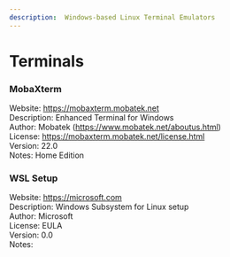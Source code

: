```yaml
---  
description:  Windows-based Linux Terminal Emulators  
---  
```

  
# Terminals  
  
### MobaXterm  
Website: https://mobaxterm.mobatek.net  
Description: Enhanced Terminal for Windows  
Author: Mobatek (https://www.mobatek.net/aboutus.html)  
License: https://mobaxterm.mobatek.net/license.html  
Version: 22.0  
Notes: Home Edition  
  
### WSL Setup  
Website: https://microsoft.com  
Description: Windows Subsystem for Linux setup  
Author: Microsoft  
License: EULA  
Version: 0.0  
Notes:   
  
